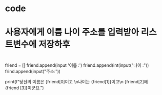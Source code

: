 # code
# 사용자에게 이름 나이 주소를 입력받아 리스트변수에 저장하후
#

friend = []
friend.append(input '이름 :')
friend.append(int(input("나이 :"))
frind.append(input("주소:"))

print(f"당신의 이름은 {friend[0]이고 \n나이는 {friend[1]}이고\n {friend[2]에 {friend [3]}이군요.")

